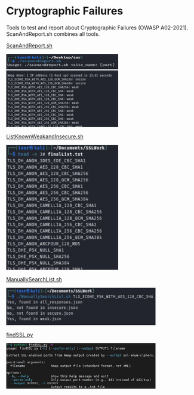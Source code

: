 # Cryptographic Failures
Tools to test and report about Cryptographic Failures (OWASP A02-2021).
ScanAndReport.sh combines all tools.


[ScanAndReport.sh](https://github.com/mr-tomr/CryptographicFailures/blob/main/ScanAndReport.sh)

<img src="https://github.com/mr-tomr/CryptographicFailures/blob/main/images/scanreportusage.jpg" alt="Alt Text" style="width: 300px;">
<img src="https://github.com/mr-tomr/CryptographicFailures/blob/main/images/scanreport-sorted.jpg" alt="Alt Text" style="width: 300px;">

[ListKnownWeakandInsecure.sh](https://github.com/mr-tomr/CryptographicFailures/blob/main/ListKnownWeakandInsecure.sh)

<img src="https://github.com/mr-tomr/CryptographicFailures/blob/main/images/ListKnownWeakandInsecure.jpg" alt="Alt Text" style="width: 300px;">

[ManuallySearchList.sh](https://github.com/mr-tomr/CryptographicFailures/blob/main/ManuallySearchList.sh)

<img src="https://github.com/mr-tomr/CryptographicFailures/blob/main/images/ManuallySearchList.jpg" alt="Alt Text" style="width: 400px;">

[findSSL.py](https://github.com/mr-tomr/CryptographicFailures/blob/main/findSSL.py)

<img src="https://github.com/mr-tomr/CryptographicFailures/blob/main/images/findSSLpy.jpg" alt="Alt Text" style="width: 400px;">


